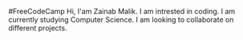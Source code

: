 #FreeCodeCamp
Hi, I'am Zainab Malik.
I am intrested in coding.
I am currently studying Computer Science.
I am looking to collaborate on different projects.
